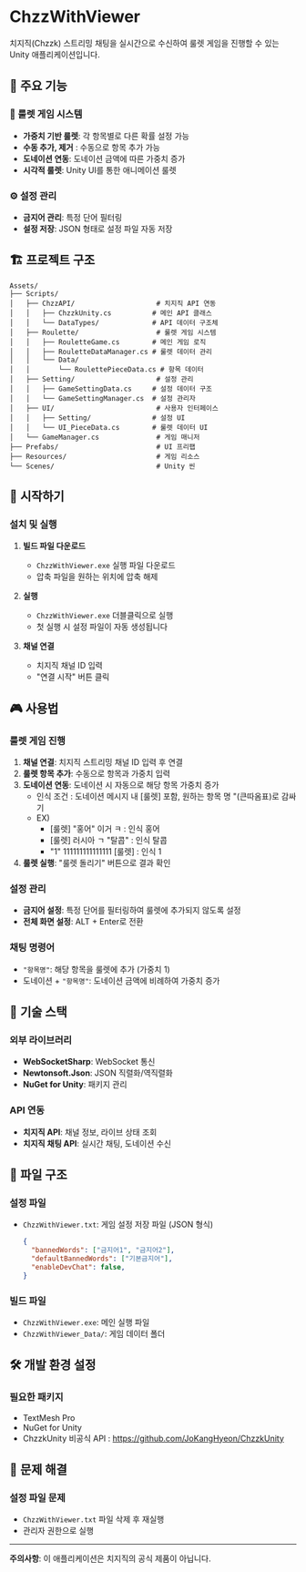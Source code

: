 # ChzzWithViewer

치지직(Chzzk) 스트리밍 채팅을 실시간으로 수신하여 룰렛 게임을 진행할 수 있는 Unity 애플리케이션입니다.

## 🎯 주요 기능

### 🎰 룰렛 게임 시스템
- **가중치 기반 룰렛**: 각 항목별로 다른 확률 설정 가능
- **수동 추가, 제거** : 수동으로 항목 추가 가능
- **도네이션 연동**: 도네이션 금액에 따른 가중치 증가
- **시각적 룰렛**: Unity UI를 통한 애니메이션 룰렛

### ⚙️ 설정 관리
- **금지어 관리**: 특정 단어 필터링
- **설정 저장**: JSON 형태로 설정 파일 자동 저장

## 🏗️ 프로젝트 구조

```
Assets/
├── Scripts/
│   ├── ChzzAPI/                    # 치지직 API 연동
│   │   ├── ChzzkUnity.cs          # 메인 API 클래스
│   │   └── DataTypes/             # API 데이터 구조체
│   ├── Roulette/                   # 룰렛 게임 시스템
│   │   ├── RouletteGame.cs        # 메인 게임 로직
│   │   ├── RouletteDataManager.cs # 룰렛 데이터 관리
│   │   └── Data/
│   │       └── RoulettePieceData.cs # 항목 데이터
│   ├── Setting/                    # 설정 관리
│   │   ├── GameSettingData.cs     # 설정 데이터 구조
│   │   └── GameSettingManager.cs  # 설정 관리자
│   ├── UI/                         # 사용자 인터페이스
│   │   ├── Setting/               # 설정 UI
│   │   └── UI_PieceData.cs        # 룰렛 데이터 UI
│   └── GameManager.cs              # 게임 매니저
├── Prefabs/                        # UI 프리팹
├── Resources/                      # 게임 리소스
└── Scenes/                         # Unity 씬
```

## 🚀 시작하기

### 설치 및 실행
1. **빌드 파일 다운로드**
   - `ChzzWithViewer.exe` 실행 파일 다운로드
   - 압축 파일을 원하는 위치에 압축 해제

2. **실행**
   - `ChzzWithViewer.exe` 더블클릭으로 실행
   - 첫 실행 시 설정 파일이 자동 생성됩니다

3. **채널 연결**
   - 치지직 채널 ID 입력
   - "연결 시작" 버튼 클릭

## 🎮 사용법

### 룰렛 게임 진행
1. **채널 연결**: 치지직 스트리밍 채널 ID 입력 후 연결
2. **룰렛 항목 추가**: 수동으로 항목과 가중치 입력
3. **도네이션 연동**: 도네이션 시 자동으로 해당 항목 가중치 증가
	- 인식 조건 : 도네이션 메시지 내 [룰렛] 포함, 원하는 항목 명 "(큰따옴표)로 감싸기
	- EX)
		- [룰렛] "홍어" 이거 ㅋ        : 인식 홍어
		- [룰렛]  러시아 ㄱ "탈콥"     : 인식 탈콥
		- "1" 111111111111111  [룰렛] : 인식 1
4. **룰렛 실행**: "룰렛 돌리기" 버튼으로 결과 확인

### 설정 관리
- **금지어 설정**: 특정 단어를 필터링하여 룰렛에 추가되지 않도록 설정
- **전체 화면 설정**: ALT + Enter로 전환

### 채팅 명령어
- `"항목명"`: 해당 항목을 룰렛에 추가 (가중치 1)
- 도네이션 + `"항목명"`: 도네이션 금액에 비례하여 가중치 증가

## 🔧 기술 스택

### 외부 라이브러리
- **WebSocketSharp**: WebSocket 통신
- **Newtonsoft.Json**: JSON 직렬화/역직렬화
- **NuGet for Unity**: 패키지 관리

### API 연동
- **치지직 API**: 채널 정보, 라이브 상태 조회
- **치지직 채팅 API**: 실시간 채팅, 도네이션 수신

## 📁 파일 구조

### 설정 파일
- `ChzzWithViewer.txt`: 게임 설정 저장 파일 (JSON 형식)
  ```json
  {
    "bannedWords": ["금지어1", "금지어2"],
    "defaultBannedWords": ["기본금지어"],
    "enableDevChat": false,
  }
  ```

### 빌드 파일
- `ChzzWithViewer.exe`: 메인 실행 파일
- `ChzzWithViewer_Data/`: 게임 데이터 폴더


## 🛠️ 개발 환경 설정

### 필요한 패키지
- TextMesh Pro
- NuGet for Unity
- ChzzkUnity 비공식 API : https://github.com/JoKangHyeon/ChzzkUnity

## 🐛 문제 해결

### 설정 파일 문제
- `ChzzWithViewer.txt` 파일 삭제 후 재실행
- 관리자 권한으로 실행

---

**주의사항**: 이 애플리케이션은 치지직의 공식 제품이 아닙니다. 

